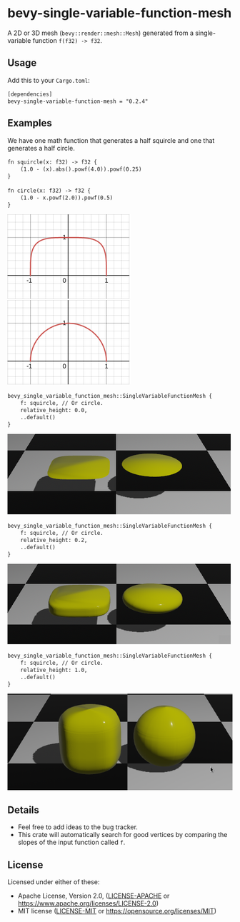 # bevy-single-variable-function-mesh

A 2D or 3D mesh (`bevy::render::mesh::Mesh`) generated from a
single-variable function `f(f32) -> f32`.

## Usage

Add this to your ```Cargo.toml```:

```
[dependencies]
bevy-single-variable-function-mesh = "0.2.4"
```

## Examples

We have one math function that generates a half squircle and one that
generates a half circle.

```
fn squircle(x: f32) -> f32 {
    (1.0 - (x).abs().powf(4.0)).powf(0.25)
}

fn circle(x: f32) -> f32 {
    (1.0 - x.powf(2.0)).powf(0.5)
}
```

<img src="images/plot_squircle.png">
<img src="images/plot_circle.png">

```
bevy_single_variable_function_mesh::SingleVariableFunctionMesh {
    f: squircle, // Or circle.
    relative_height: 0.0,
	..default()
}
```

<img src="images/0.png">

```
bevy_single_variable_function_mesh::SingleVariableFunctionMesh {
    f: squircle, // Or circle.
    relative_height: 0.2,
	..default()
}
```

<img src="images/0.2.png">

```
bevy_single_variable_function_mesh::SingleVariableFunctionMesh {
    f: squircle, // Or circle.
    relative_height: 1.0,
	..default()
}
```

<img src="images/1.png">

## Details

- Feel free to add ideas to the bug tracker.
- This crate will automatically search for good vertices by comparing the slopes
of the input function called `f`.

## License

Licensed under either of these:

 * Apache License, Version 2.0, ([LICENSE-APACHE](LICENSE-APACHE) or
   https://www.apache.org/licenses/LICENSE-2.0)
 * MIT license ([LICENSE-MIT](LICENSE-MIT) or
   https://opensource.org/licenses/MIT)
